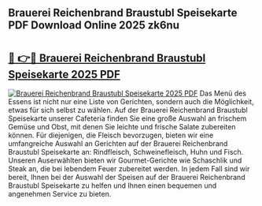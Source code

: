 ## Brauerei Reichenbrand Braustubl Speisekarte PDF Download Online 2025 zk6nu

# <h2><a href="http://gc8s8ad.nevu.top/?p=Brauerei+Reichenbrand+Braustubl+Speisekarte">🔗 👉🔴 Brauerei Reichenbrand Braustubl Speisekarte 2025 PDF</a></h2>

[![Brauerei Reichenbrand Braustubl Speisekarte 2025 PDF](https://i.imgur.com/dBaPXMq.png)](http://gc8s8ad.nevu.top/?p=Brauerei+Reichenbrand+Braustubl+Speisekarte)
Das Menü des Essens ist nicht nur eine Liste von Gerichten, sondern auch die Möglichkeit, etwas für sich selbst zu wählen. Auf der Brauerei Reichenbrand Braustubl Speisekarte unserer Cafeteria finden Sie eine große Auswahl an frischem Gemüse und Obst, mit denen Sie leichte und frische Salate zubereiten können. Für diejenigen, die Fleisch bevorzugen, bieten wir eine umfangreiche Auswahl an Gerichten auf der Brauerei Reichenbrand Braustubl Speisekarte an: Rindfleisch, Schweinefleisch, Huhn und Fisch. Unseren Auserwählten bieten wir Gourmet-Gerichte wie Schaschlik und Steak an, die bei lebendem Feuer zubereitet werden. In jedem Fall sind wir bereit, Ihnen bei der Auswahl der Speisen auf der Brauerei Reichenbrand Braustubl Speisekarte zu helfen und Ihnen einen bequemen und angenehmen Service zu bieten.
